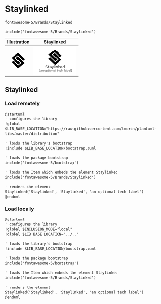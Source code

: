 # Staylinked


```text
fontawesome-5/Brands/Staylinked
```

```text
include('fontawesome-5/Brands/Staylinked')
```



| Illustration | Staylinked |
| :---: | :---: |
| ![illustration for Illustration](../../fontawesome-5/Brands/Staylinked.png) | ![illustration for Staylinked](../../fontawesome-5/Brands/Staylinked.Local.png) |




## Staylinked

### Load remotely
```plantuml
@startuml
' configures the library
!global $LIB_BASE_LOCATION="https://raw.githubusercontent.com/tmorin/plantuml-libs/master/distribution"

' loads the library's bootstrap
!include $LIB_BASE_LOCATION/bootstrap.puml

' loads the package bootstrap
include('fontawesome-5/bootstrap')

' loads the Item which embeds the element Staylinked
include('fontawesome-5/Brands/Staylinked')

' renders the element
Staylinked('Staylinked', 'Staylinked', 'an optional tech label')
@enduml
```

### Load locally
```plantuml
@startuml
' configures the library
!global $INCLUSION_MODE="local"
!global $LIB_BASE_LOCATION="../.."

' loads the library's bootstrap
!include $LIB_BASE_LOCATION/bootstrap.puml

' loads the package bootstrap
include('fontawesome-5/bootstrap')

' loads the Item which embeds the element Staylinked
include('fontawesome-5/Brands/Staylinked')

' renders the element
Staylinked('Staylinked', 'Staylinked', 'an optional tech label')
@enduml
```

